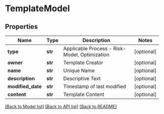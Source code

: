# TemplateModel

## Properties
Name | Type | Description | Notes
------------ | ------------- | ------------- | -------------
**type** | **str** | Applicable Process - Risk-Model, Optimization | [optional] 
**owner** | **str** | Template Creator | [optional] 
**name** | **str** | Unique Name | [optional] 
**description** | **str** | Descriptive Text | [optional] 
**modified_date** | **str** | Timestamp of last modified | [optional] 
**content** | **str** | Template Content | [optional] 

[[Back to Model list]](../README.md#documentation-for-models) [[Back to API list]](../README.md#documentation-for-api-endpoints) [[Back to README]](../README.md)



